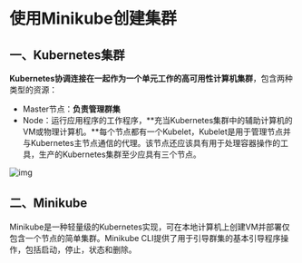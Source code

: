 # 使用Minikube创建集群

## 一、Kubernetes集群

**Kubernetes协调连接在一起作为一个单元工作的高可用性计算机集群**，包含两种类型的资源：

- Master节点：**负责管理群集**
- Node：运行应用程序的工作程序，**充当Kubernetes集群中的辅助计算机的VM或物理计算机。**每个节点都有一个Kubelet，Kubelet是用于管理节点并与Kubernetes主节点通信的代理。该节点还应该具有用于处理容器操作的工具，生产的Kubernetes集群至少应具有三个节点。

![img](https://d33wubrfki0l68.cloudfront.net/99d9808dcbf2880a996ed50d308a186b5900cec9/40b94/docs/tutorials/kubernetes-basics/public/images/module_01_cluster.svg)

## 二、Minikube

Minikube是一种轻量级的Kubernetes实现，可在本地计算机上创建VM并部署仅包含一个节点的简单集群。Minikube CLI提供了用于引导群集的基本引导程序操作，包括启动，停止，状态和删除。